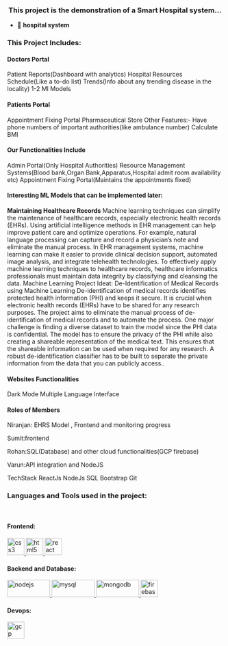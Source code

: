 <h3 align="center">This project is the demonstration of a Smart Hospital system...</h3>

- 🔭 **hospital system**

<h3 align="left">This Project Includes: </h3>

   <h4>Doctors Portal</h4>
    Patient Reports(Dashboard with analytics)
    Hospital Resources
    Schedule(Like a to-do list)
    Trends(Info about any trending disease in the locality)
    1-2 Ml Models
    
   <h4>Patients Portal</h4>
    Appointment Fixing Portal
    Pharmaceutical Store
    Other Features:-
    Have phone numbers of important authorities(like ambulance number)
    Calculate BMI
    
    
   <h4> Our Functionalities Include </h4>
        Admin Portal(Only Hospital Authorities)
        Resource Management Systems(Blood bank,Organ Bank,Apparatus,Hospital admit room availability etc)
        Appointment Fixing Portal(Maintains the appointments fixed)
    
   <h4>Interesting ML Models that can be implemented later:</h4>
    
   <b>Maintaining Healthcare Records</b>
    Machine learning techniques can simplify the maintenance of healthcare records, especially electronic health records
    (EHRs). Using artificial intelligence methods in EHR management can help improve patient care and optimize operations.
    For example, natural language processing can capture and record a physician’s note and eliminate the manual process. In
    EHR management systems, machine learning can make it easier to provide clinical decision support, automated image
    analysis, and integrate telehealth technologies. To effectively apply machine learning techniques to healthcare records,
    healthcare informatics professionals must maintain data integrity by classifying and cleansing the data.
    Machine Learning Project Ideat: De-Identification of Medical Records using Machine Learning
    De-identification of medical records identifies protected health information (PHI) and keeps it secure. It is crucial
    when electronic health records (EHRs) have to be shared for any research purposes. The project aims to eliminate the
    manual process of de-identification of medical records and to automate the process. One major challenge is finding a
    diverse dataset to train the model since the PHI data is confidential. The model has to ensure the privacy of the PHI
    while also creating a shareable representation of the medical text. This ensures that the shareable information can be
    used when required for any research. A robust de-identification classifier has to be built to separate the private
    information from the data that you can publicly access..
    

   <h4>Websites Functionalities</h4>
    
   Dark Mode
   Multiple Language Interface
    
    
   <h4>Roles of Members</h4>
    
   Niranjan: EHRS Model , Frontend and monitoring progress  
   
   Sumit:frontend  
   
   Rohan:SQL(Database) and other cloud functionalities(GCP firebase)  
   
   Varun:API integration and NodeJS  
   
    
    
   TechStack
   ReactJs
   NodeJs
   SQL
   Bootstrap
   Git



<!-- <p align="left">
</p> -->

<h3 align="left">Languages and Tools used in the project:</h3><br>


<p align="left"> 
    
  <h4>Frontend:</h4>
    <a href="https://www.w3schools.com/css/" target="_blank" rel="noreferrer">
    <img
      src="https://www.vectorlogo.zone/logos/w3_css/w3_css-icon.svg"
      alt="css3"
      width="40"
      height="40"
    />
    </a>

  <a href="https://www.w3.org/html/" target="_blank" rel="noreferrer">
    <img src="https://www.vectorlogo.zone/logos/w3_html5/w3_html5-icon.svg"  alt="html5" width="40" height="40"/>
  </a>

  <a href="https://reactjs.org/" target="_blank" rel="noreferrer">
    <img
      src="https://www.vectorlogo.zone/logos/reactjs/reactjs-icon.svg"
      alt="react"
      width="40"
      height="40"
    />
  </a>
  <br>
  <h4>Backend and Database: </h4>
  <a href="https://nodejs.org" target="_blank" rel="noreferrer">
    <img
      src="https://www.vectorlogo.zone/logos/nodejs/nodejs-horizontal.svg"
      alt="nodejs"
      width="100"
      height="40"
    />
  </a>
  <a href="https://www.mysql.com/" target="_blank" rel="noreferrer">
    <img
      src="https://www.vectorlogo.zone/logos/mysql/mysql-official.svg"
      alt="mysql"
      width="100"
      height="40"
    />
  </a>
  <a href="https://www.mongodb.com/" target="_blank" rel="noreferrer">
    <img
      src="https://www.vectorlogo.zone/logos/mongodb/mongodb-ar21.svg"
      alt="mongodb"
      width="100"
      height="40"
    />
  </a>
  <a href="https://firebase.google.com/" target="_blank" rel="noreferrer">
    <img
      src="https://www.vectorlogo.zone/logos/firebase/firebase-icon.svg"
      alt="firebase"
      width="40"
      height="40"
    />
  </a>
  <br>
  <h4>Devops: </h4>
  <a href="https://cloud.google.com" target="_blank" rel="noreferrer">
    <img
      src="https://www.vectorlogo.zone/logos/google_cloud/google_cloud-icon.svg"
      alt="gcp"
      width="40"
      height="40"
    />
  </a>

</p>
